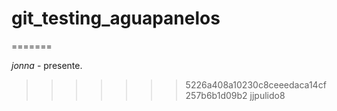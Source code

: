 # git_testing_aguapanelos

=======

_jonna_ - presente.
 
>>>>>>> 5226a408a10230c8ceeedaca14cf257b6b1d09b2
jjpulido8